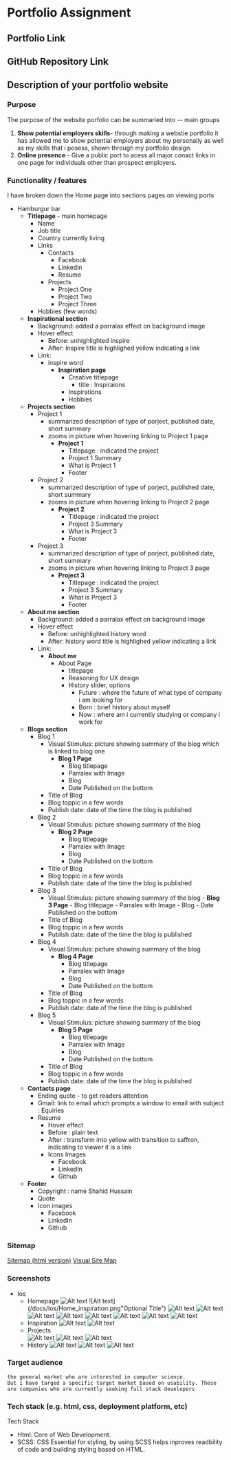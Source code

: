 # Portfolio Assignment

## Portfolio Link

## GitHub Repository Link
## Description of your portfolio website 
### Purpose
The purpose of the website porfolio can be summaried into -- main groups 
1. **Show potential employers skills**- through making a webstie portfolio it has allowed me to show potential employers about my personaliy as well as my skills that i posess, shown through my portfolio design.
2. **Online presence** - Give a public port to acess all major conact links in one page for individuals other than prospect employers.
### Functionality / features
I have broken down the Home page into sections pages on viewing ports 
- Hamburgur bar
  - **Titlepage** - main homepage 
    - Name 
    - Job title
    - Country currently living
    - Links
      - Contacts
        - Facebook
        - Linkedin
        - Resume
      - Projects
        - Project One
        - Project Two
        - Project Three
    - Hobbies (few words)
  - **Inspirational section**
    - Background: added a parralax effect on background image
    - Hover effect 
      - Before: unhighlighted inspire
      - After: Inspire title is highlighed yellow indicating a link
    - Link: 
      - inspire word
        - **Inspiration page**
          - Creative titlepage
            - title : Inspiraions
          - Inspirations
          - Hobbies
  - **Projects section**
    - Project 1
      - summarized description of type of porject, published date, short summary
      - zooms in picture when hovering linking to Project 1 page
        - **Project 1** 
          - Titlepage : indicated the project
          - Project 1 Summary 
          - What is Project 1
          - Footer
    - Project 2
      - summarized description of type of porject, published date, short summary
      - zooms in picture when hovering linking to Project 2 page
        - **Project 2**
          - Titlepage : indicated the project
          - Project 3 Summary 
          - What is Project 3
          - Footer
    - Project 3
      - summarized description of type of porject, published date, short summary
      - zooms in picture when hovering linking to Project 3 page
        - **Project 3** 
          - Titlepage : indicated the project
          - Project 3 Summary 
          - What is Project 3
          - Footer
  - **About me section**
    - Background: added a parralax effect on background image
    - Hover effect 
      - Before: unhighlighted history word
      - After: history word title is highlighed yellow indicating a link
    - Link: 
      - **About me**
        - About Page
          - titlepage
          - Reasoning for UX design 
          - History slider, options
            - Future : where the future of what type of company i am looking for
            - Born : brief history about myself
            - Now : where am i currently studying or company i work for
  - **Blogs section**
    - Blog 1
      - Visual Stimulus: picture showing summary of the blog which is linked to blog one
        - **Blog 1 Page**
          - Blog titlepage
          - Parralex with Image
          - Blog
          - Date Published on the bottom
      - Title of Blog
      - Blog toppic in a few words
      - Publish date: date of the time the blog is published
    - Blog 2
      - Visual Stimulus: picture showing summary of the blog
        - **Blog 2 Page**
          - Blog titlepage
          - Parralex with Image
          - Blog
          - Date Published on the bottom
      - Title of Blog
      - Blog toppic in a few words
      - Publish date: date of the time the blog is published
    - Blog 3
      - Visual Stimulus: picture showing summary of the blog
            - **Blog 3 Page**
              - Blog titlepage
              - Parralex with Image
              - Blog
              - Date Published on the bottom
      - Title of Blog
      - Blog toppic in a few words
      - Publish date: date of the time the blog is published
    - Blog 4
      - Visual Stimulus: picture showing summary of the blog
          - **Blog 4 Page**
            - Blog titlepage
            - Parralex with Image
            - Blog
            - Date Published on the bottom
      - Title of Blog
      - Blog toppic in a few words
      - Publish date: date of the time the blog is published
    - Blog 5
      - Visual Stimulus: picture showing summary of the blog
        - **Blog 5 Page**
          - Blog titlepage
          - Parralex with Image
          - Blog
          - Date Published on the bottom
      - Title of Blog
      - Blog toppic in a few words
      - Publish date: date of the time the blog is published
  - **Contacts page**
    - Ending quote - to get readers attention
    - Gmail: link to email which prompts a window to email with subject : Equiries
    - Resume 
      - Hover effect
      - Before : plain text 
      - After : transform into yellow with transition to saffron, indicating to viewer it is a link
      - Icons Images
        - Facebook
        - LinkedIn
        - Github
  - **Footer**
    - Copyright : name Shahid Hussain
    - Quote
    - Icon images
      - Facebook
      - LinkedIn
      - Github


### Sitemap
[Sitemap (html version)](./sitemap/sitemap%20(1).xml)
[Visual Site Map](https://www.xml-sitemaps.com/download/friendly-jones-53bab9.netlify.app-7483ba8eb/sitemap.html?view=1)
### Screenshots
- Ios
  - Homepage
![Alt text](/docs/Ios/home_title.png "Optional Title")
![Alt text](/docs/Ios/Home_inspiration.png"Optional Title")
![Alt text](/docs/Ios/home_inspiration_hover.png?raw=true "Optional Title")
![Alt text](/docs/Ios/home_projects.png?raw=true "Optional Title")
![Alt text](/docs/Ios/home_project_two.png?raw=true "Optional Title")
![Alt text](/docs/Ios/home_project_three.png?raw=true "Optional Title")
![Alt text](/docs/Ios/home_about_me.png?raw=true "Optional Title")
![Alt text](/docs/Ios/home_about_me_hover.png?raw=true "Optional Title")
![Alt text](/docs/Ios/home_blog.png?raw=true "Optional Title")
![Alt text](/docs/Ios/home_blog_contact.png?raw=true "Optional Title")
  - Inspiration
![Alt text](/docs/Ios/Inspiration%20page/Home.png "Optional Title")
![Alt text](/docs/Ios/Inspiration%20page/Inspo_hobbies.png?raw=true "Optional Title")
  - Projects  
![Alt text](/Src/images/screenshot/Ios/Projects/title.png "Optional Title")
![Alt text](/Src/images/screenshot/Ios/Projects/summary.png?raw=true "Optional Title")
![Alt text](/Src/images/screenshot/Ios/Projects/extended_description.png?raw=true "Optional Title")
  - History 
![Alt text](/docs/Ios/About%20me/Title.png?raw=true "Optional Title")
![Alt text](/docs/Ios/About%20me/Slider.png?raw=true "Optional Title")
![Alt text](/docs/Ios/About%20me/slider_2.png?raw=true "Optional Title")


### Target audience
    the general market who are interested in computer science. 
    But i have targed a specific target market based on usability. These are companies who are currently seeking full stack developers

### Tech stack (e.g. html, css, deployment platform, etc)
Tech Stack 
- Html: Core of Web Development.
- SCSS: CSS Essential for styling, by using SCSS helps inproves readbility of code and building styling based on HTML.